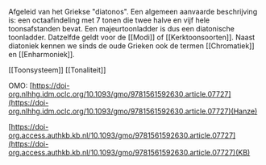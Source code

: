 Afgeleid van het Griekse "diatonos".
Een algemeen aanvaarde beschrijving is: een octaafindeling met 7 tonen die twee halve en vijf hele toonsafstanden bevat. Een majeurtoonladder is dus een diatonische toonladder. Datzelfde geldt voor de [[Modi]] of [[Kerktoonsoorten]].
Naast diatoniek kennen we sinds de oude Grieken ook de termen [[Chromatiek]] en [[Enharmoniek]].

[[Toonsysteem]]
[[Tonaliteit]]

OMO: [https://doi-org.nlhhg.idm.oclc.org/10.1093/gmo/9781561592630.article.07727](https://doi-org.nlhhg.idm.oclc.org/10.1093/gmo/9781561592630.article.07727)(Hanze)

[https://doi-org.access.authkb.kb.nl/10.1093/gmo/9781561592630.article.07727](https://doi-org.access.authkb.kb.nl/10.1093/gmo/9781561592630.article.07727)(KB)
